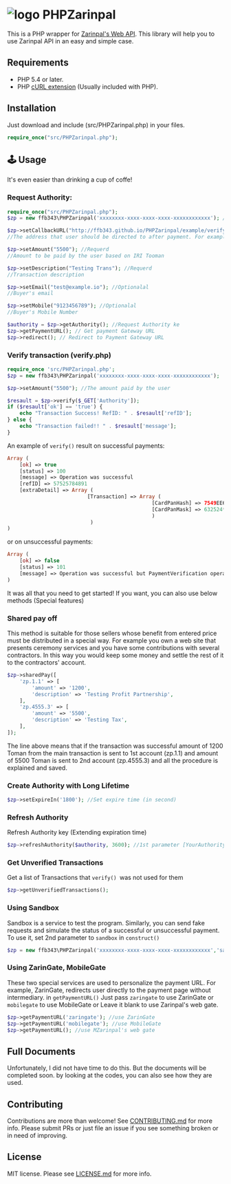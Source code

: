 # ![logo](https://cdn.pbrd.co/images/HvKaXwC.png) PHPZarinpal 
This is a PHP wrapper for [Zarinpal's Web API](https://zarinpal.com/). This library will help you to use Zarinpal API in an easy and simple case.

## Requirements
* PHP 5.4 or later.
* PHP [cURL extension](http://php.net/manual/en/book.curl.php) (Usually included with PHP).

##  Installation
Just download and include (src/PHPZarinpal.php) in your files.
```php
require_once("src/PHPZarinpal.php");
```
## 🕹 Usage
It's even easier than drinking a cup of coffe!
### Request Authority:
```php
require_once("src/PHPZarinpal.php");
$zp = new ffb343\PHPZarinpal('xxxxxxxx-xxxx-xxxx-xxxx-xxxxxxxxxxxx'); // Just pass your Merchant ID

$zp->setCallbackURL("http://ffb343.github.io/PHPZarinpal/example/verify.php"); //Requerd
//The address that user should be directed to after payment. For example your verify.php file

$zp->setAmount("5500"); //Requerd
//Amount to be paid by the user based on IRI Tooman

$zp->setDescription("Testing Trans"); //Requerd
//Transaction description

$zp->setEmail("test@example.io"); //Optionalal
//Buyer's email

$zp->setMobile("9123456789"); //Optionalal
//Buyer's Mobile Number

$authority = $zp->getAuthority(); //Request Authority ke
$zp->getPaymentURL(); // Get payment Gateway URL
$zp->redirect(); // Redirect to Payment Gateway URL
```
### Verify transaction (verify.php)
```php
require_once 'src/PHPZarinpal.php';
$zp = new ffb343\PHPZarinpal('xxxxxxxx-xxxx-xxxx-xxxx-xxxxxxxxxxxx');

$zp->setAmount("5500"); //The amount paid by the user

$resault = $zp->verify($_GET['Authority']);
if ($resault['ok'] == 'true') {
	echo "Transaction Success! RefID: " . $resault['refID'];
} else {
	echo "Transaction failed!! " . $resault['message'];
}
```
An example of ``verify()`` result on successful payments:
```php
Array ( 
	[ok] => true 
	[status] => 100 
	[message] => Operation was successful 
	[refID] => 57525784891 
	[extraDetail] => Array ( 
						  [Transaction] => Array ( 
											   [CardPanHash] => 7549EE67xxxxxxxxxxxxxxxB4099DAC 
											   [CardPanMask] => 632524******7037 
											   ) 
						   ) 
)
```
or on unsuccessful payments:
```php
Array ( 
	[ok] => false 
	[status] => 101 
	[message] => Operation was successful but PaymentVerification operation on this transaction have already been done
)
```
It was all that you need to get started!
If you want, you can also use below methods (Special features)

### Shared pay off
This method is suitable for those sellers whose benefit from entered price must be distributed in a special way. For example you own a web site that presents ceremony services and you have some contributions with several contractors. In this way you would keep some money and settle the rest of it to the contractors' account.
```php
$zp->sharedPay([
	'zp.1.1' => [
		'amount' => '1200',
		'description' => 'Testing Profit Partnership',
	],
	'zp.4555.3' => [
		'amount' => '5500',
		'description' => 'Testing Tax',
	],
]);
```
The line above means that if the transaction was successful amount of 1200 Toman from the main transaction is sent to 1st account (zp.1.1) and amount of 5500 Toman is sent to 2nd account (zp.4555.3) and all the procedure is explained and saved.
### Create Authority with Long Lifetime
```php
$zp->setExpireIn('1800'); //Set expire time (in second)
```
### Refresh Authority
Refresh Authority key (Extending expiration time)
```php
$zp->refreshAuthority($authority, 3600); //1st parameter [YourAuthority] and 2nd parameter [TimeInSecond]
```
### Get Unverified Transactions
Get a list of Transactions that ``verify() ``was not used for them
```php
$zp->getUnverifiedTransactions();
```
### Using Sandbox
Sandbox is a service to test the program.
Similarly, you can send fake requests and simulate the status of a successful or unsuccessful payment.
To use it, set 2nd parameter to ``sandbox`` in ``construct()``
```php
$zp = new ffb343\PHPZarinpal('xxxxxxxx-xxxx-xxxx-xxxx-xxxxxxxxxxxx','sandbox');
```
### Using ZarinGate, MobileGate
These two special services are used to personalize the payment URL.
For example, ZarinGate, redirects user directly to the payment page without intermediary.
in ```getPaymentURL()``` Just pass ``zaringate`` to use ZarinGate or ``mobilegate`` to use MobileGate or Leave it blank to use Zarinpal's web gate.
```php
$zp->getPaymentURL('zaringate'); //use ZarinGate
$zp->getPaymentURL('mobilegate'); //use MobileGate
$zp->getPaymentURL(); //use MZarinpal's web gate
```
## Full Documents
Unfortunately, I did not have time to do this. But the documents will be completed soon. by looking at the codes, you can also see how they are used.

## Contributing
Contributions are more than welcome! See [CONTRIBUTING.md](https://github.com/ffb343/PHPZarinpal/blob/master/CONTRIBUTING.md) for more info. 
Please submit PRs or just file an issue if you see something broken or in need of improving.
## License
MIT license. Please see [LICENSE.md](https://github.com/ffb343/PHPZarinpal/blob/master/LICENSE) for more info.
